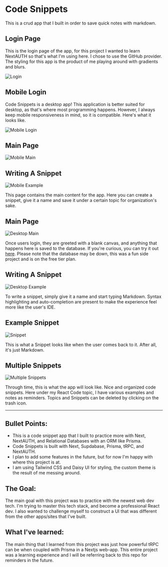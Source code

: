 # Code Snippets

This is a crud app that I built in order to save quick notes with markdown.

## Login Page

This is the login page of the app, for this project I wanted to learn NextAUTH so that's what I'm using here. I chose to use the GitHub provider. The styling for this app is the product of me playing around with gradients and blurs.

![Login](https://haydenhanson.dev/images/projects/code-snippets/desktop-login.png)

## Mobile Login

Code Snippets is a desktop app! This application is better suited for desktop, as that's where most programming happens. However, I always keep mobile responsiveness in mind, so it is compatible. Here's what it looks like.

![Mobile Login](https://haydenhanson.dev/images/projects/code-snippets/mobile-login.png)

## Main Page

![Mobile Main](https://haydenhanson.dev/images/projects/code-snippets/mobile-main.png)

## Writing A Snippet

![Mobile Example](https://haydenhanson.dev/images/projects/code-snippets/mobile-example.png)

This page contains the main content for the app. Here you can create a snippet, give it a name and save it under a certain topic for organization's sake.

## Main Page

![Desktop Main](https://haydenhanson.dev/images/projects/code-snippets/desktop-main.png)

Once users login, they are greeted with a blank canvas, and anything that happens here is saved to the database. If you're curious, you can try it out [here](https://code-snippets-com.vercel.app/). Please note that the database may be down, this was a fun side project and is on the free tier plan.

## Writing A Snippet

![Desktop Example](https://haydenhanson.dev/images/projects/code-snippets/desktop-tRPC-topic.png)

To write a snippet, simply give it a name and start typing Markdown. Syntax highlighting and auto-completion are present to make the experience feel more like the user's IDE.

## Example Snippet

![Snippet](https://haydenhanson.dev/images/projects/code-snippets/desktop-snippet.png)

This is what a Snippet looks like when the user comes back to it. After all, it's just Markdown.

## Multiple Snippets

![Multiple Snippets](https://haydenhanson.dev/images/projects/code-snippets/desktop-multiple-snippets.png)

Through time, this is what the app will look like. Nice and organized code snippets. Here under my React Code topic, I have various examples and notes as reminders. Topics and Snippets can be deleted by clicking on the trash icon.

---

## Bullet Points:

- This is a code snippet app that I built to practice more with Next, NextAUTH, and Relational Databases with an ORM like Prisma.
- Code Snippets is built with Next, Supdabase, Prisma, tRPC, and NextAUTH.
- I plan to add some features in the future, but for now I'm happy with where this project is at.
- I am using Tailwind CSS and Daisy UI for styling, the custom theme is the result of me messing around.

## The Goal:

The main goal with this project was to practice with the newest web dev tech. I'm trying to master this tech stack, and become a professional React dev. I also wanted to challenge myself to construct a UI that was different from the other apps/sites that I've built.

## What I've learned:

The main thing that I learned from this project was just how powerful tRPC can be when coupled with Prisma in a Nextjs web-app. This entire project was a learning experience and I will be referring back to this repo for reminders in the future.
